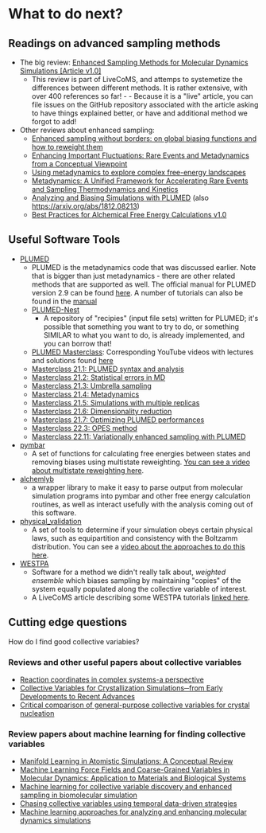 #  What to do next?

## Readings on advanced sampling methods
 - The big review: [Enhanced Sampling Methods for Molecular Dynamics Simulations [Article v1.0]](https://livecomsjournal.org/index.php/livecoms/article/view/v4i1e1583)
   - This review is part of LiveCoMS, and attemps to systemetize the differences between different methods.  It is rather extensive, with over 400 references so far!  -    - Because it is a "live" article, you can file issues on the GitHub repository associated with the article asking to have things explained better, or have and additional method we forgot to add!
- Other reviews about enhanced sampling: 
  - [Enhanced sampling without borders: on global biasing functions and how to reweight them](https://doi.org/10.1039/d1cp04809k)
  - [Enhancing Important Fluctuations: Rare Events and Metadynamics from a Conceptual Viewpoint](https://doi.org/10.1146/annurev-physchem-040215-112229)
  - [Using metadynamics to explore complex free-energy landscapes](https://doi.org/10.1038/s42254-020-0153-0)
  - [Metadynamics: A Unified Framework for Accelerating Rare Events and Sampling Thermodynamics and Kinetics](https://doi.org/10.1007/978-3-319-44677-6_49)
  - [Analyzing and Biasing Simulations with PLUMED](https://doi.org/10.1007/978-1-4939-9608-7_21) (also https://arxiv.org/abs/1812.08213)
  - [Best Practices for Alchemical Free Energy Calculations v1.0](https://livecomsjournal.org/index.php/livecoms/article/view/v2i1e18378) 

   
## Useful Software Tools

- [PLUMED](https://www.plumed.org/)
  - PLUMED is the metadynamics code that was discussed earlier.  Note that is bigger than just metadynamics - there are other related methods that are supported as well. The official manual for PLUMED version 2.9 can be found [here](https://www.plumed.org/doc-v2.9/user-doc/html/index.html). A number of tutorials can also be found in the [manual](https://www.plumed.org/doc-v2.9/user-doc/html/tutorials.html)
  - [PLUMED-Nest](https://www.plumed-nest.org/) 
    - A repository of "recipies" (input file sets) written for PLUMED; it's possible that something you want to try to do, or something SIMILAR to what you want to do, is already implemented, and you can borrow that!
   - [PLUMED Masterclass](https://www.plumed.org/masterclass): Corresponding YouTube videos with lectures and solutions found [here](https://www.youtube.com/watch?v=2eGhMSdIJEs&list=PLmdKEn2znJEld8l6Hp9PXf4EursC4-8nC)
    - [Masterclass 21.1: PLUMED syntax and analysis](https://www.plumed.org/doc-v2.9/user-doc/html/masterclass-21-1.html)
    - [Masterclass 21.2: Statistical errors in MD](https://www.plumed.org/doc-v2.9/user-doc/html/masterclass-21-2.html)
    - [Masterclass 21.3: Umbrella sampling](https://www.plumed.org/doc-v2.9/user-doc/html/masterclass-21-3.html)
    - [Masterclass 21.4: Metadynamics](https://www.plumed.org/doc-v2.9/user-doc/html/masterclass-21-4.html)
    - [Masterclass 21.5: Simulations with multiple replicas](https://www.plumed.org/doc-v2.9/user-doc/html/masterclass-21-5.html)
    - [Masterclass 21.6: Dimensionality reduction](https://www.plumed.org/doc-v2.9/user-doc/html/masterclass-21-6.html)
    - [Masterclass 21.7: Optimizing PLUMED performances](https://www.plumed.org/doc-v2.9/user-doc/html/masterclass-21-7.html)
    - [Masterclass 22.3: OPES method](https://www.plumed.org/doc-v2.9/user-doc/html/masterclass-22-03.html)
    - [Masterclass 22.11: Variationally enhanced sampling with PLUMED](https://www.plumed.org/doc-v2.9/user-doc/html/masterclass-22-11.html)
- [pymbar](https://pymbar.readthedocs.io/)
  - A set of functions for calculating free energies between states and removing biases using multistate reweighting. [You can see a video about multistate reweighting here](https://www.youtube.com/watch?v=yGyQa8opfi0). 
- [alchemlyb](https://alchemlyb.readthedocs.io/)
  - a wrapper library to make it easy to parse output from molecular simulation programs into pymbar and other free energy calculation routines, as well as interact usefully with the analysis coming out of this software.
- [physical_validation](https://physical-validation.readthedocs.io/)
  - A set of tools to determine if your simulation obeys certain physical laws, such as equipartition and consistency with the Boltzamm distribution. You can see a [video about the approaches to do this here](https://www.youtube.com/watch?v=-Zxvi7EQwE4).
- [WESTPA](https://westpa.readthedocs.io/)
  - Software for a method we didn't really talk about, _weighted ensemble_ which biases sampling by maintaining "copies" of the system equally populated along the collective variable of interest.  
  - A LiveCoMS article describing some WESTPA tutorials [linked here](https://livecomsjournal.org/index.php/livecoms/article/view/v1i2e10607). 

## Cutting edge questions

How do I find good collective variabies?

### Reviews and other useful papers about collective variables
- [Reaction coordinates in complex systems-a perspective](https://doi.org/10.1140/epjb/s10051-021-00233-5)
- [Collective Variables for Crystallization Simulations─from Early Developments to Recent Advances](https://doi.org/10.1021/acsomega.2c06310)
- [Critical comparison of general-purpose collective variables for crystal nucleation](https://doi.org/10.1103/physreve.107.l012601)

### Review papers about machine learning for finding collective variables
- [Manifold Learning in Atomistic Simulations: A Conceptual Review](https://doi.org/10.48550/arXiv.2303.08486)
- [Machine Learning Force Fields and Coarse-Grained Variables in Molecular Dynamics: Application to Materials and Biological Systems
](https://doi.org/10.1021/acs.jctc.0c00355)
- [Machine learning for collective variable discovery and enhanced sampling in biomolecular simulation](https://doi.org/10.1080/00268976.2020.1737742)
- [Chasing collective variables using temporal data-driven strategies](https://doi.org/10.1017/qrd.2022.23)
- [Machine learning approaches for analyzing and enhancing molecular dynamics simulations](https://doi.org/10.1016/j.sbi.2019.12.016)
  



